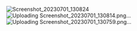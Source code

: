 ![Screenshot_20230701_130824](https://github.com/Vaibhav-Bhalala/Practical_Test_2_Flutter_App/assets/122871366/863b9975-027b-4e81-b03e-9114ba2c70a6)
![Uploading Screenshot_20230701_130814.png…]()
![Uploading Screenshot_20230701_130759.png…]()

